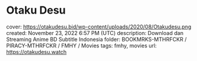 # Otaku Desu

cover: https://otakudesu.bid/wp-content/uploads/2020/08/Otakudesu.png
created: November 23, 2022 6:57 PM (UTC)
description: Download dan Streaming Anime BD Subtitle Indonesia
folder: BOOKMRKS-MTHRFCKR / PIRACY-MTHRFCKR / FMHY / Movies
tags: fmhy, movies
url: https://otakudesu.watch
